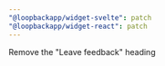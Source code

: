 ```yaml
---
"@loopbackapp/widget-svelte": patch
"@loopbackapp/widget-react": patch
---
```


Remove the "Leave feedback" heading
